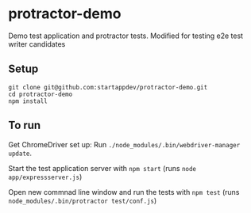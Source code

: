 protractor-demo
===============

Demo test application and protractor tests.
Modified for testing e2e test writer candidates

Setup
-----

    git clone git@github.com:startappdev/protractor-demo.git
    cd protractor-demo
    npm install

To run
------
Get ChromeDriver set up: Run `./node_modules/.bin/webdriver-manager update`.

Start the test application server with `npm start` (runs `node app/expressserver.js`)

Open new commnad line window and run the tests with `npm test` (runs `node_modules/.bin/protractor test/conf.js`)
